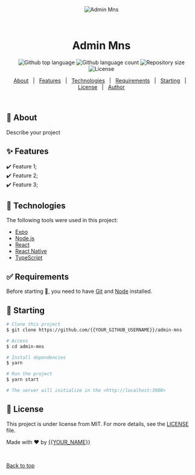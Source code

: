 <div align="center" id="top"> 
  <img src="./.github/app.gif" alt="Admin Mns" />

  &#xa0;

  <!-- <a href="https://adminmns.netlify.app">Demo</a> -->
</div>

<h1 align="center">Admin Mns</h1>

<p align="center">
  <img alt="Github top language" src="https://img.shields.io/github/languages/top/{{YOUR_GITHUB_USERNAME}}/admin-mns?color=56BEB8">

  <img alt="Github language count" src="https://img.shields.io/github/languages/count/{{YOUR_GITHUB_USERNAME}}/admin-mns?color=56BEB8">

  <img alt="Repository size" src="https://img.shields.io/github/repo-size/{{YOUR_GITHUB_USERNAME}}/admin-mns?color=56BEB8">

  <img alt="License" src="https://img.shields.io/github/license/{{YOUR_GITHUB_USERNAME}}/admin-mns?color=56BEB8">

  <!-- <img alt="Github issues" src="https://img.shields.io/github/issues/{{YOUR_GITHUB_USERNAME}}/admin-mns?color=56BEB8" /> -->

  <!-- <img alt="Github forks" src="https://img.shields.io/github/forks/{{YOUR_GITHUB_USERNAME}}/admin-mns?color=56BEB8" /> -->

  <!-- <img alt="Github stars" src="https://img.shields.io/github/stars/{{YOUR_GITHUB_USERNAME}}/admin-mns?color=56BEB8" /> -->
</p>

<!-- Status -->

<!-- <h4 align="center"> 
	🚧  Admin Mns 🚀 Under construction...  🚧
</h4> 

<hr> -->

<p align="center">
  <a href="#dart-about">About</a> &#xa0; | &#xa0; 
  <a href="#sparkles-features">Features</a> &#xa0; | &#xa0;
  <a href="#rocket-technologies">Technologies</a> &#xa0; | &#xa0;
  <a href="#white_check_mark-requirements">Requirements</a> &#xa0; | &#xa0;
  <a href="#checkered_flag-starting">Starting</a> &#xa0; | &#xa0;
  <a href="#memo-license">License</a> &#xa0; | &#xa0;
  <a href="https://github.com/{{YOUR_GITHUB_USERNAME}}" target="_blank">Author</a>
</p>

<br>

## :dart: About ##

Describe your project

## :sparkles: Features ##

:heavy_check_mark: Feature 1;\
:heavy_check_mark: Feature 2;\
:heavy_check_mark: Feature 3;

## :rocket: Technologies ##

The following tools were used in this project:

- [Expo](https://expo.io/)
- [Node.js](https://nodejs.org/en/)
- [React](https://pt-br.reactjs.org/)
- [React Native](https://reactnative.dev/)
- [TypeScript](https://www.typescriptlang.org/)

## :white_check_mark: Requirements ##

Before starting :checkered_flag:, you need to have [Git](https://git-scm.com) and [Node](https://nodejs.org/en/) installed.

## :checkered_flag: Starting ##

```bash
# Clone this project
$ git clone https://github.com/{{YOUR_GITHUB_USERNAME}}/admin-mns

# Access
$ cd admin-mns

# Install dependencies
$ yarn

# Run the project
$ yarn start

# The server will initialize in the <http://localhost:3000>
```

## :memo: License ##

This project is under license from MIT. For more details, see the [LICENSE](LICENSE.md) file.


Made with :heart: by <a href="https://github.com/{{YOUR_GITHUB_USERNAME}}" target="_blank">{{YOUR_NAME}}</a>

&#xa0;

<a href="#top">Back to top</a>
